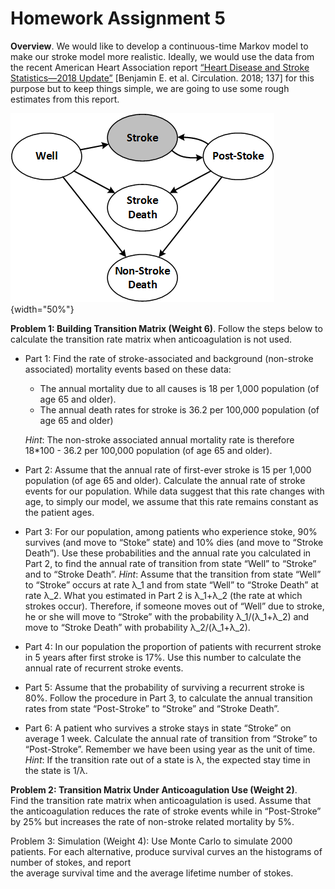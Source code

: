 # Homework Assignment 5

**Overview**. We would like to develop a continuous-time Markov model to make our stroke model more realistic. 
Ideally, we would use the data from the recent American Heart Association report 
[“Heart Disease and Stroke Statistics—2018 Update”](https://www.ahajournals.org/doi/full/10.1161/CIR.0000000000000558)
 [Benjamin E. et al. Circulation. 2018; 137] 
for this purpose but to keep things simple, we are going to use some rough estimates from this report.


![Alt text](Model.png?raw=true "Model"){width="50%"}


**Problem 1: Building Transition Matrix (Weight 6)**. 
Follow the steps below to calculate the transition rate matrix when anticoagulation is not used. 

- Part 1: Find the rate of stroke-associated and background (non-stroke associated) mortality events based on these data:  
    - The annual mortality due to all causes is 18 per 1,000 population (of age 65 and older). 
    - The annual death rates for stroke is 36.2 per 100,000 population (of age 65 and older)
    
    _Hint_: The non-stroke associated annual mortality rate is therefore 
    18*100 - 36.2 per 100,000 population (of age 65 and older). 

- Part 2: Assume that the annual rate of first-ever stroke is 15 per 1,000 population (of age 65 and older). 
Calculate the annual rate of stroke events for our population. 
While data suggest that this rate changes with age, to simply our model, 
we assume that this rate remains constant as the patient ages.

- Part 3: For our population, among patients who experience stoke, 90% survives (and move to “Stoke” state) 
and 10% dies (and move to “Stroke Death”). Use these probabilities and the annual rate you calculated in Part 2, 
to find the annual rate of transition from state “Well” to “Stroke” and to “Stroke Death”.
_Hint_: Assume that the transition from state “Well” to “Stroke” occurs at rate λ_1 and 
from state “Well” to “Stroke Death” at rate λ_2. 
What you estimated in Part 2 is λ_1+λ_2 (the rate at which strokes occur). 
Therefore, if someone moves out of “Well” due to stroke, he or she will move to “Stroke” with the 
probability λ_1/(λ_1+λ_2) and move to “Stroke Death” with probability λ_2/(λ_1+λ_2).

- Part 4: In our population the proportion of patients with recurrent stroke in 5 years 
after first stroke is 17%. Use this number to calculate the annual rate of recurrent stroke events.  

- Part 5: Assume that the probability of surviving a recurrent stroke is 80%. 
Follow the procedure in Part 3, to calculate the annual transition rates from state 
“Post-Stroke” to “Stroke” and “Stroke Death”. 

- Part 6: A patient who survives a stroke stays in state “Stroke” on average 1 week. 
Calculate the annual rate of transition from “Stroke” to “Post-Stroke”. 
Remember we have been using year as the unit of time. 
_Hint_: If the transition rate out of a state is λ, the expected stay time in the state is 1/λ. 

**Problem 2: Transition Matrix Under Anticoagulation Use (Weight 2)**.  
Find the transition rate matrix when anticoagulation is used. 
Assume that the anticoagulation reduces the rate of stroke events while in “Post-Stroke” 
by 25% but increases the rate of non-stroke related mortality by 5%.

Problem 3: Simulation (Weight 4): Use Monte Carlo to simulate 2000 patients. 
For each alternative, produce survival curves an the histograms of number of stokes, and report  
the average survival time and the average lifetime number of stokes.  
